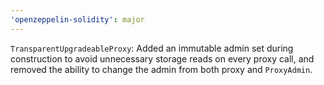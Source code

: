```yaml
---
'openzeppelin-solidity': major
---
```


`TransparentUpgradeableProxy`: Added an immutable admin set during construction to avoid unnecessary storage reads on every proxy call, and removed the ability to change the admin from both proxy and `ProxyAdmin`.
